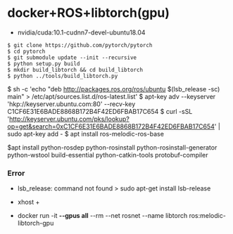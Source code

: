 # docker+ROS+libtorch(gpu)

- nvidia/cuda:10.1-cudnn7-devel-ubuntu18.04

```
$ git clone https://github.com/pytorch/pytorch
$ cd pytorch
$ git submodule update --init --recursive
$ python setup.py build
$ mkdir build_libtorch && cd build_libtorch
$ python ../tools/build_libtorch.py
```

$ sh -c 'echo "deb http://packages.ros.org/ros/ubuntu $(lsb_release -sc) main" > /etc/apt/sources.list.d/ros-latest.list'
$ apt-key adv --keyserver 'hkp://keyserver.ubuntu.com:80' --recv-key C1CF6E31E6BADE8868B172B4F42ED6FBAB17C654
$ curl -sSL 'http://keyserver.ubuntu.com/pks/lookup?op=get&search=0xC1CF6E31E6BADE8868B172B4F42ED6FBAB17C654' | sudo apt-key add -
$ apt install ros-melodic-ros-base

$apt install python-rosdep python-rosinstall python-rosinstall-generator python-wstool build-essential
python-catkin-tools protobuf-compiler
### Error
- lsb_release: command not found > sudo apt-get install lsb-release

- xhost +

- docker run -it **--gpus all** --rm --net rosnet --name libtorch ros:melodic-libtorch-gpu
